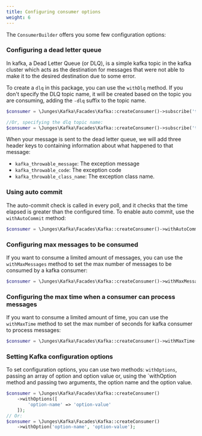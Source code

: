 ```yaml
---
title: Configuring consumer options
weight: 6
---
```


The `ConsumerBuilder` offers you some few configuration options:

### Configuring a dead letter queue
In kafka, a Dead Letter Queue (or DLQ), is a simple kafka topic in the kafka cluster which acts as the destination for messages that were not
able to make it to the desired destination due to some error.

To create a `dlq` in this package, you can use the `withDlq` method. If you don't specify the DLQ topic name, it will be created based on the topic you are consuming,
adding the `-dlq` suffix to the topic name.

```php
$consumer = \Junges\Kafka\Facades\Kafka::createConsumer()->subscribe('topic')->withDlq();

//Or, specifying the dlq topic name:
$consumer = \Junges\Kafka\Facades\Kafka::createConsumer()->subscribe('topic')->withDlq('your-dlq-topic-name')
```

When your message is sent to the dead letter queue, we will add three header keys to containing information about what happened to that message:

- `kafka_throwable_message`: The exception message
- `kafka_throwable_code`: The exception code
- `kafka_throwable_class_name`: The exception class name.

### Using auto commit
The auto-commit check is called in every poll, and it checks that the time elapsed is greater than the configured time. To enable auto commit,
use the `withAutoCommit` method:

```php
$consumer = \Junges\Kafka\Facades\Kafka::createConsumer()->withAutoCommit();
```

### Configuring max messages to be consumed
If you want to consume a limited amount of messages, you can use the `withMaxMessages` method to set the max number of messages to be consumed by a
kafka consumer:

```php
$consumer = \Junges\Kafka\Facades\Kafka::createConsumer()->withMaxMessages(2);
```

### Configuring the max time when a consumer can process messages
If you want to consume a limited amount of time, you can use the `withMaxTime` method to set the max number of seconds for
kafka consumer to process messages:

```php
$consumer = \Junges\Kafka\Facades\Kafka::createConsumer()->withMaxTime(3600);
```

### Setting Kafka configuration options
To set configuration options, you can use two methods: `withOptions`, passing an array of option and option value or, using the `withOption method and
passing two arguments, the option name and the option value.

```php
$consumer = \Junges\Kafka\Facades\Kafka::createConsumer()
    ->withOptions([
        'option-name' => 'option-value'
    ]);
// Or:
$consumer = \Junges\Kafka\Facades\Kafka::createConsumer()
    ->withOption('option-name', 'option-value');
```
